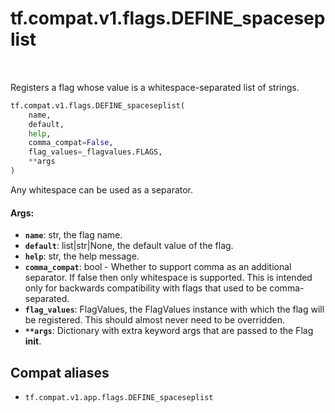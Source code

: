 <div itemscope itemtype="http://developers.google.com/ReferenceObject">
<meta itemprop="name" content="tf.compat.v1.flags.DEFINE_spaceseplist" />
<meta itemprop="path" content="Stable" />
</div>

# tf.compat.v1.flags.DEFINE_spaceseplist

<!-- Insert buttons and diff -->

<table class="tfo-notebook-buttons tfo-api" align="left">
</table>



Registers a flag whose value is a whitespace-separated list of strings.

``` python
tf.compat.v1.flags.DEFINE_spaceseplist(
    name,
    default,
    help,
    comma_compat=False,
    flag_values=_flagvalues.FLAGS,
    **args
)
```



<!-- Placeholder for "Used in" -->

Any whitespace can be used as a separator.

#### Args:


* <b>`name`</b>: str, the flag name.
* <b>`default`</b>: list|str|None, the default value of the flag.
* <b>`help`</b>: str, the help message.
* <b>`comma_compat`</b>: bool - Whether to support comma as an additional separator.
    If false then only whitespace is supported.  This is intended only for
    backwards compatibility with flags that used to be comma-separated.
* <b>`flag_values`</b>: FlagValues, the FlagValues instance with which the flag will
    be registered. This should almost never need to be overridden.
* <b>`**args`</b>: Dictionary with extra keyword args that are passed to the
    Flag __init__.

## Compat aliases

* `tf.compat.v1.app.flags.DEFINE_spaceseplist`


